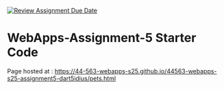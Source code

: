 [![Review Assignment Due Date](https://classroom.github.com/assets/deadline-readme-button-22041afd0340ce965d47ae6ef1cefeee28c7c493a6346c4f15d667ab976d596c.svg)](https://classroom.github.com/a/I_cAM86b)
# WebApps-Assignment-5 Starter Code


Page hosted at : https://44-563-webapps-s25.github.io/44563-webapps-s25-assignment5-dart5idius/pets.html
